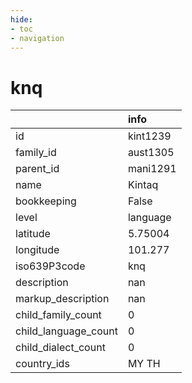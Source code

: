 ```yaml
---
hide:
- toc
- navigation
---
```

# knq
|                      | info     |
|:---------------------|:---------|
| id                   | kint1239 |
| family_id            | aust1305 |
| parent_id            | mani1291 |
| name                 | Kintaq   |
| bookkeeping          | False    |
| level                | language |
| latitude             | 5.75004  |
| longitude            | 101.277  |
| iso639P3code         | knq      |
| description          | nan      |
| markup_description   | nan      |
| child_family_count   | 0        |
| child_language_count | 0        |
| child_dialect_count  | 0        |
| country_ids          | MY TH    |